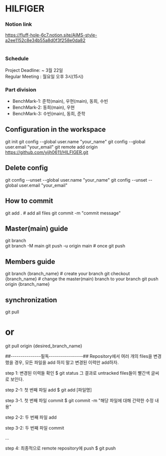 # HILFIGER       
### Notion link
https://fluff-hole-6c7.notion.site/AiMS-style-a2ee1152c8e34b55a8d0f3f258e0da82   
<br>
### Schedule      
Project Deadline: ~ 3월 22일<br>
Regular Meeting : 월요일 오후 3시(15시)<br>     
      
### Part division       
- BenchMark-1: 준학(main), 우현(main), 동희, 수빈    
- BenchMark-2: 동희(main), 우현      
- BenchMark-3: 수빈(main), 동희, 준학
  



## Configuration in the workspace
git init
git config --global user.name "your_name"
git config --global user.email "your_email"
git remote add origin https://github.com/yijh0611/HILFIGER.git


## Delete config
git config --unset --global user.name "your_name"
git config --unset --global user.email "your_email"


## How to commit
git add .      # add all files
git commit -m "commit message"


## Master(main) guide
git branch             
git branch -M main
git push -u origin main  # once
git push


## Members guide
git branch {branch_name}   # create your branch
git checkout {branch_name} # change the master(main) branch to your branch
git push origin {branch_name}


## synchronization
git pull 
# or
git pull origin {desired_branch_name}


##---------------필독-----------------##
Repository에서 여러 개의 files을 변경했을 경우,
모든 파일을 add 하지 말고 변경된 이력만 add하자.

step 1: 변경된 이력들 확인 
$ git status
그 결과로
untracked files들이 빨간색 글씨로 보인다.

step 2-1: 첫 번째 파일 add
$ git add [파일명]

step 3-1. 첫 번째 파일 commit
$ git commit -m "해당 파일에 대해 간략한 수정 내용"

step 2-2: 두 번째 파일 add

step 3-2: 두 번째 파일 commit

...

step 4: 최종적으로 remote repository에 push
$ git push
